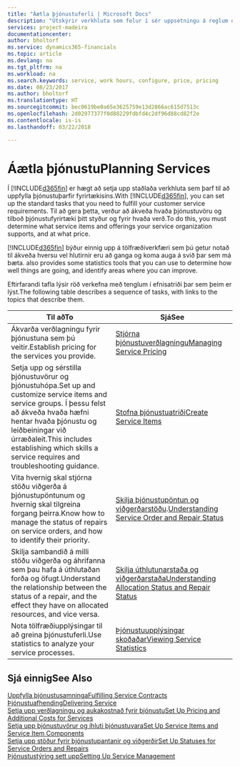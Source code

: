 ```yaml
---
title: "Áætla þjónustuferli | Microsoft Docs"
description: "Útskýrir verkhluta sem felur í sér uppsetningu á reglum og gildum til skilgreiningar á þjónustustefnu og þjónustuferlum."
services: project-madeira
documentationcenter: 
author: bholtorf
ms.service: dynamics365-financials
ms.topic: article
ms.devlang: na
ms.tgt_pltfrm: na
ms.workload: na
ms.search.keywords: service, work hours, configure, price, pricing
ms.date: 08/23/2017
ms.author: bholtorf
ms.translationtype: HT
ms.sourcegitcommit: bec0619be0a65e3625759e13d2866ac615d7513c
ms.openlocfilehash: 2d02977377f0d88229fdbfd4c2df96d88cd82f2e
ms.contentlocale: is-is
ms.lasthandoff: 03/22/2018

---
```

# <a name="planning-services"></a><span data-ttu-id="192ef-103">Áætla þjónustu</span><span class="sxs-lookup"><span data-stu-id="192ef-103">Planning Services</span></span>
<span data-ttu-id="192ef-104">Í [!INCLUDE[d365fin](includes/d365fin_md.md)] er hægt að setja upp staðlaða verkhluta sem þarf til að uppfylla þjónustuþarfir fyrirtækisins.</span><span class="sxs-lookup"><span data-stu-id="192ef-104">With [!INCLUDE[d365fin](includes/d365fin_md.md)], you can set up the standard tasks that you need to fulfill your customer service requirements.</span></span> <span data-ttu-id="192ef-105">Til að gera þetta, verður að ákveða hvaða þjónustuvöru og tilboð þjónustufyrirtæki þitt styður og fyrir hvaða verð.</span><span class="sxs-lookup"><span data-stu-id="192ef-105">To do this, you must determine what service items and offerings your service organization supports, and at what price.</span></span>   

[!INCLUDE[d365fin](includes/d365fin_md.md)]<span data-ttu-id="192ef-106"> býður einnig upp á tölfræðiverkfæri sem þú getur notað til ákveða hversu vel hlutirnir eru að ganga og koma auga á svið þar sem má bæta.</span><span class="sxs-lookup"><span data-stu-id="192ef-106"> also provides some statistics tools that you can use to determine how well things are going, and identify areas where you can improve.</span></span>
  
<span data-ttu-id="192ef-107">Eftirfarandi tafla lýsir röð verkefna með tenglum í efnisatriði þar sem þeim er lýst.</span><span class="sxs-lookup"><span data-stu-id="192ef-107">The following table describes a sequence of tasks, with links to the topics that describe them.</span></span>   
  
|<span data-ttu-id="192ef-108">**Til að**</span><span class="sxs-lookup"><span data-stu-id="192ef-108">**To**</span></span>|<span data-ttu-id="192ef-109">**Sjá**</span><span class="sxs-lookup"><span data-stu-id="192ef-109">**See**</span></span>|  
|------------|-------------|  
|<span data-ttu-id="192ef-110">Ákvarða verðlagningu fyrir þjónustuna sem þú veitir.</span><span class="sxs-lookup"><span data-stu-id="192ef-110">Establish pricing for the services you provide.</span></span>|[<span data-ttu-id="192ef-111">Stjórna þjónustuverðlagningu</span><span class="sxs-lookup"><span data-stu-id="192ef-111">Managing Service Pricing</span></span>](service-service-price-management.md)|
|<span data-ttu-id="192ef-112">Setja upp og sérstilla þjónustuvörur og þjónustuhópa.</span><span class="sxs-lookup"><span data-stu-id="192ef-112">Set up and customize service items and service groups.</span></span> <span data-ttu-id="192ef-113">Í þessu felst að ákveða hvaða hæfni hentar hvaða þjónustu og leiðbeiningar við úrræðaleit.</span><span class="sxs-lookup"><span data-stu-id="192ef-113">This includes establishing which skills a service requires and troubleshooting guidance.</span></span>| [<span data-ttu-id="192ef-114">Stofna þjónustuatriði</span><span class="sxs-lookup"><span data-stu-id="192ef-114">Create Service Items</span></span>](service-how-to-create-service-items.md)|  
|<span data-ttu-id="192ef-115">Vita hvernig skal stjórna stöðu viðgerða á þjónustupöntunum og hvernig skal tilgreina forgang þeirra.</span><span class="sxs-lookup"><span data-stu-id="192ef-115">Know how to manage the status of repairs on service orders, and how to identify their priority.</span></span>|<span data-ttu-id="192ef-116">[Skilja þjónustupöntun og viðgerðarstöðu](service-service-order-status-and-repair-status.md).</span><span class="sxs-lookup"><span data-stu-id="192ef-116">[Understanding Service Order and Repair Status](service-service-order-status-and-repair-status.md)</span></span>|  
|<span data-ttu-id="192ef-117">Skilja sambandið á milli stöðu viðgerða og áhrifanna sem þau hafa á úthlutaðan forða og öfugt.</span><span class="sxs-lookup"><span data-stu-id="192ef-117">Understand the relationship between the status of a repair, and the effect they have on allocated resources, and vice versa.</span></span>|[<span data-ttu-id="192ef-118">Skilja úthlutunarstaða og viðgerðarstaða</span><span class="sxs-lookup"><span data-stu-id="192ef-118">Understanding Allocation Status and Repair Status</span></span>](service-allocation-status-and-repair-status.md)|  
|<span data-ttu-id="192ef-119">Nota tölfræðiupplýsingar til að greina þjónustuferli.</span><span class="sxs-lookup"><span data-stu-id="192ef-119">Use statistics to analyze your service processes.</span></span> | [<span data-ttu-id="192ef-120">Þjónustuupplýsingar skoðaðar</span><span class="sxs-lookup"><span data-stu-id="192ef-120">Viewing Service Statistics</span></span>](service-service-statistics.md) |

## <a name="see-also"></a><span data-ttu-id="192ef-121">Sjá einnig</span><span class="sxs-lookup"><span data-stu-id="192ef-121">See Also</span></span>
[<span data-ttu-id="192ef-122">Uppfylla þjónustusamninga</span><span class="sxs-lookup"><span data-stu-id="192ef-122">Fulfilling Service Contracts</span></span>](service-fulfill-service-contracts.md)  
[<span data-ttu-id="192ef-123">Þjónustuafhending</span><span class="sxs-lookup"><span data-stu-id="192ef-123">Delivering Service</span></span>](service-deliver-service.md)  
[<span data-ttu-id="192ef-124">Setja upp verðlagningu og aukakostnað fyrir þjónustu</span><span class="sxs-lookup"><span data-stu-id="192ef-124">Set Up Pricing and Additional Costs for Services</span></span>](service-how-setup-service-costs-pricing.md)  
[<span data-ttu-id="192ef-125">Setja upp þjónustuvörur og íhluti þjónustuvara</span><span class="sxs-lookup"><span data-stu-id="192ef-125">Set Up Service Items and Service Item Components</span></span>](service-how-setup-service-items.md)  
[<span data-ttu-id="192ef-126">Setja upp stöður fyrir þjónustupantanir og viðgerðir</span><span class="sxs-lookup"><span data-stu-id="192ef-126">Set Up Statuses for Service Orders and Repairs</span></span>](service-order-repair-status.md)  
[<span data-ttu-id="192ef-127">Þjónustustýring sett upp</span><span class="sxs-lookup"><span data-stu-id="192ef-127">Setting Up Service Management</span></span>](service-setup-service.md)  

